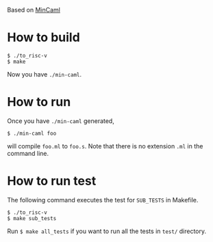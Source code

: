 Based on [MinCaml](https://github.com/esumii/min-caml/)

# How to build
```
$ ./to_risc-v
$ make
```
Now you have `./min-caml`.

# How to run
Once you have `./min-caml` generated,
```
$ ./min-caml foo
```
will compile `foo.ml` to `foo.s`. Note that there is no extension `.ml` in the command line.

# How to run test
The following command executes the test for `SUB_TESTS` in Makefile.
```
$ ./to_risc-v
$ make sub_tests
```
Run `$ make all_tests` if you want to run all the tests in `test/` directory.

